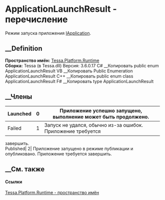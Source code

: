 # ApplicationLaunchResult - перечисление
Режим запуска приложения
[IApplication](T_Tessa_Platform_Runtime_IApplication.htm).
## __Definition
 **Пространство имён:** [Tessa.Platform.Runtime](N_Tessa_Platform_Runtime.htm)  
 **Сборка:** Tessa (в Tessa.dll) Версия: 3.6.0.17
C# __Копировать
     public enum ApplicationLaunchResult
VB __Копировать
     Public Enumeration ApplicationLaunchResult
C++ __Копировать
     public enum class ApplicationLaunchResult
F# __Копировать
     type ApplicationLaunchResult
##  __Члены
Launched| 0|  Приложение успешно запущено, выполнение может быть продолжено.  
---|---|---  
Failed| 1|  Запуск не удался, обычно из-за ошибок. Приложение требуется
завершить.  
Published| 2|  Приложение запущено в режиме публикации и опубликовано.
Приложение требуется завершить.  
## __См. также
#### Ссылки
[Tessa.Platform.Runtime - пространство имён](N_Tessa_Platform_Runtime.htm)
